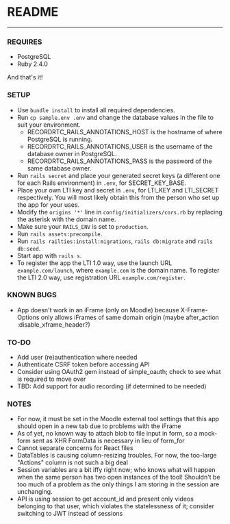 # README
---

### REQUIRES

* PostgreSQL
* Ruby 2.4.0

And that's it!

### SETUP

* Use `bundle install` to install all required dependencies.
* Run `cp sample.env .env` and change the database values in the file to suit your environment.
  * RECORDRTC_RAILS_ANNOTATIONS_HOST is the hostname of where PostgreSQL is running.
  * RECORDRTC_RAILS_ANNOTATIONS_USER is the username of the database owner in PostgreSQL.
  * RECORDRTC_RAILS_ANNOTATIONS_PASS is the password of the same database owner.
* Run `rails secret` and place your generated secret keys (a different one for each Rails environment) in `.env`, for SECRET_KEY_BASE.
* Place your own LTI key and secret in `.env`, for LTI_KEY and LTI_SECRET respectively. You will most likely obtain this from the person who set up the app for your uses.
* Modify the `origins '*'` line in `config/initializers/cors.rb` by replacing the asterisk with the domain name.
* Make sure your `RAILS_ENV` is set to `production`.
* Run `rails assets:precompile`.
* Run `rails railties:install:migrations`, `rails db:migrate` and `rails db:seed`.
* Start app with `rails s`.
* To register the app the LTI 1.0 way, use the launch URL `example.com/launch`, where `example.com` is the domain name. To register the LTI 2.0 way, use registration URL `example.com/register`.

### KNOWN BUGS

* App doesn't work in an iFrame (only on Moodle) because X-Frame-Options only allows iFrames of same domain origin (maybe after_action :disable_xframe_header?)

### TO-DO

* Add user (re)authentication where needed
* Authenticate CSRF token before accessing API
* Consider using OAuth2 gem instead of simple_oauth; check to see what is required to move over
* TBD: Add support for audio recording (if determined to be needed)

### NOTES

* For now, it must be set in the Moodle external tool settings that this app should open in a new tab due to problems with the iFrame
* As of yet, no known way to attach blob to file input in form, so a mock-form sent as XHR FormData is necessary in lieu of form_for
* Cannot separate concerns for React files
* DataTables is causing column-resizing troubles. For now, the too-large "Actions" column is not such a big deal
* Session variables are a bit iffy right now; who knows what will happen when the same person has two open instances of the tool! Shouldn't be too much of a problem as the only things I am storing in the session are unchanging.
* API is using session to get account_id and present only videos belonging to that user, which violates the statelessness of it; consider switching to JWT instead of sessions
